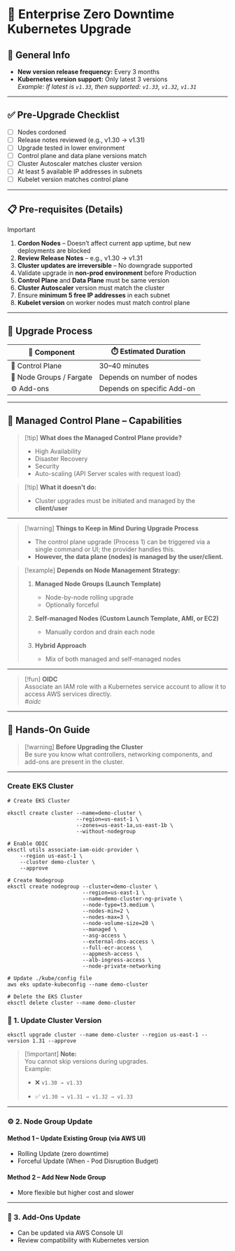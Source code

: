 # 🏢 Enterprise Zero Downtime Kubernetes Upgrade

## 📅 General Info

- **New version release frequency:** Every 3 months
- **Kubernetes version support:** Only latest 3 versions  
  _Example: If latest is `v1.33`, then supported: `v1.33`, `v1.32`, `v1.31`_

---
## ✅ Pre-Upgrade Checklist

- [ ] Nodes cordoned
- [ ] Release notes reviewed (e.g., v1.30 → v1.31)
- [ ] Upgrade tested in lower environment
- [ ] Control plane and data plane versions match
- [ ] Cluster Autoscaler matches cluster version
- [ ] At least 5 available IP addresses in subnets
- [ ] Kubelet version matches control plane

---
## 📋 Pre-requisites (Details)

> [!important]
> 1. **Cordon Nodes** – Doesn’t affect current app uptime, but new deployments are blocked  
> 2. **Review Release Notes** – e.g., v1.30 → v1.31  
> 3. **Cluster updates are irreversible** – No downgrade supported  
> 4. Validate upgrade in **non-prod environment** before Production  
> 5. **Control Plane** and **Data Plane** must be same version  
> 6. **Cluster Autoscaler** version must match the cluster  
> 7. Ensure **minimum 5 free IP addresses** in each subnet  
> 8. **Kubelet version** on worker nodes must match control plane

---
## 🔧 Upgrade Process

| 🧩 Component             | ⏱️ Estimated Duration      |
| ------------------------ | -------------------------- |
| 🧠 Control Plane         | 30–40 minutes              |
| 🧱 Node Groups / Fargate | Depends on number of nodes |
| ⚙️ Add-ons               | Depends on specific Add-on |

---
## 📘 Managed Control Plane – Capabilities

> [!tip] **What does the Managed Control Plane provide?**
> - High Availability
> - Disaster Recovery
> - Security
> - Auto-scaling (API Server scales with request load)

> [!tip] **What it doesn't do:**
> - Cluster upgrades must be initiated and managed by the **client/user**

---

> [!warning] **Things to Keep in Mind During Upgrade Process**
> - The control plane upgrade (Process 1) can be triggered via a single command or UI; the provider handles this.  
> - **However, the data plane (nodes) is managed by the user/client.**

> [!example] **Depends on Node Management Strategy:**
> 
> 1. **Managed Node Groups (Launch Template)**  
>    - Node-by-node rolling upgrade  
>    - Optionally forceful  
> 
> 2. **Self-managed Nodes (Custom Launch Template, AMI, or EC2)**  
>    - Manually cordon and drain each node  
> 
> 3. **Hybrid Approach**  
>    - Mix of both managed and self-managed nodes  

---

> [!fun] **OIDC**  
> Associate an IAM role with a Kubernetes service account to allow it to access AWS services directly.  
> _#oidc_

---

## 🧪 Hands-On Guide

> [!warning] **Before Upgrading the Cluster**  
> Be sure you know what controllers, networking components, and add-ons are present in the cluster.

---
### Create EKS Cluster

```
# Create EKS Cluster

eksctl create cluster --name=demo-cluster \
                      --region=us-east-1 \
                      --zones=us-east-1a,us-east-1b \
                      --without-nodegroup

# Enable ODIC
eksctl utils associate-iam-oidc-provider \
    --region us-east-1 \
    --cluster demo-cluster \
    --approve

# Create Nodegroup 
eksctl create nodegroup --cluster=demo-cluster \
                        --region=us-east-1 \
                        --name=demo-cluster-ng-private \
                        --node-type=t3.medium \
                        --nodes-min=2 \
                        --nodes-max=3 \
                        --node-volume-size=20 \
                        --managed \
                        --asg-access \
                        --external-dns-access \
                        --full-ecr-access \
                        --appmesh-access \
                        --alb-ingress-access \
                        --node-private-networking

# Update ./kube/config file
aws eks update-kubeconfig --name demo-cluster

# Delete the EKS Cluster 
eksctl delete cluster --name demo-cluster
```

### 🔄 1. Update Cluster Version

```
eksctl upgrade cluster --name demo-cluster --region us-east-1 --version 1.31 --approve
```

> [!important] **Note:**  
> You cannot skip versions during upgrades.  
> Example:
> 
> - ❌ `v1.30 → v1.33`
>     
> - ✅ `v1.30 → v1.31 → v1.32 → v1.33`
>     

---

### ⚙️ 2. Node Group Update

#### Method 1 – Update Existing Group (via AWS UI)

- Rolling Update (zero downtime)
- Forceful Update (When - Pod Disruption Budget)
#### Method 2 – Add New Node Group

- More flexible but higher cost and slower

---

### 🔌 3. Add-Ons Update

- Can be updated via AWS Console UI
- Review compatibility with Kubernetes version
